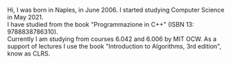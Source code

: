 Hi, I was born in Naples, in June 2006. I started studying Computer Science in May 2021.
<br />I have studied from the book "Programmazione in C++" (ISBN 13: 9788838786310).
<br />Currently I am studying from courses 6.042 and 6.006 by MIT OCW. As a support of lectures I use the book "Introduction to Algorithms, 3rd edition", know as CLRS.
